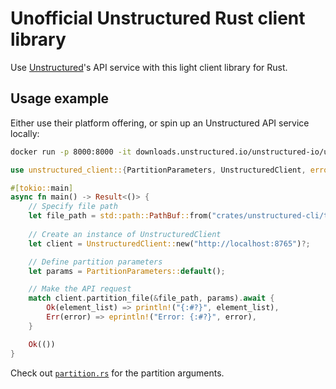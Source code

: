 # Unofficial Unstructured Rust client library

Use [Unstructured](https://docs.unstructured.io/welcome)'s API service with this light client library for Rust. 


## Usage example

Either use their platform offering, or spin up an Unstructured API service locally:

```bash
docker run -p 8000:8000 -it downloads.unstructured.io/unstructured-io/unstructured-api:latest
```

```rust
use unstructured_client::{PartitionParameters, UnstructuredClient, error::Result};

#[tokio::main]
async fn main() -> Result<()> {
	// Specify file path
	let file_path = std::path::PathBuf::from("crates/unstructured-cli/tests/fixtures/sample-pdf.pdf");
	
	// Create an instance of UnstructuredClient
	let client = UnstructuredClient::new("http://localhost:8765")?;

	// Define partition parameters
	let params = PartitionParameters::default();

	// Make the API request
	match client.partition_file(&file_path, params).await {
		Ok(element_list) => println!("{:#?}", element_list),
		Err(error) => eprintln!("Error: {:#?}", error),
	}

	Ok(())
}
```

Check out [`partition.rs`](src/partition.rs) for the partition arguments.


